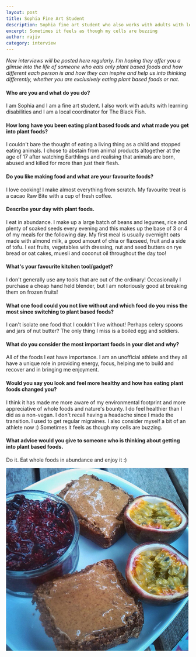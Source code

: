 ```yaml
---
layout: post
title: Sophia Fine Art Student
description: Sophia fine art student who also works with adults with learning disabilities
excerpt: Sometimes it feels as though my cells are buzzing
author: rajiv
category: interview
---
```

*New interviews will be posted here regularly. I'm hoping they offer you a glimse into the life of someone who eats only plant based foods and how different each person is and how they can inspire and help us into thinking differently, whether you are exclusively eating plant based foods or not.*

#### Who are you and what do you do?
I am Sophia and I am a fine art student. I also work with adults with learning disabilities and I am a local coordinator for The Black Fish.

#### How long have you been eating plant based foods and what made you get into plant foods?
I couldn't bare the thought of eating a living thing as a child and stopped eating animals. I chose to abstain from animal products altogether at the age of 17 after watching Earthlings and realising that animals are born, abused and killed for more than just their flesh.

#### Do you like making food and what are your favourite foods?
I love cooking! I make almost everything from scratch. My favourite treat is a cacao Raw Bite with a cup of fresh coffee.

#### Describe your day with plant foods.
I eat in abundance. I make up a large batch of beans and legumes, rice and plenty of soaked seeds every evening and this makes up the base of 3 or 4 of my meals for the following day. My first meal is usually overnight oats made with almond milk, a good amount of chia or flaxseed, fruit and a side of tofu. I eat fruits, vegetables with dressing, nut and seed butters on rye bread or oat cakes, muesli and coconut oil throughout the day too!

#### What's your favourite kitchen tool/gadget?
I don't generally use any tools that are out of the ordinary! Occasionally I purchase a cheap hand held blender, but I am notoriously good at breaking them on frozen fruits!

#### What one food could you not live without and which food do you miss the most since switching to plant based foods?
I can't isolate one food that I couldn't live without! Perhaps celery spoons and jars of nut butter? The only thing I miss is a boiled egg and soldiers.

#### What do you consider the most important foods in your diet and why?
All of the foods I eat have importance. I am an unofficial athlete and they all have a unique role in providing energy, focus, helping me to build and recover and in bringing me enjoyment.

#### Would you say you look and feel more healthy and how has eating plant foods changed you?
I think it has made me more aware of my environmental footprint and more appreciative of whole foods and nature's bounty. I do feel healthier than I did as a non-vegan. I don't recall having a headache since I made the transition. I used to get regular migraines. I also consider myself a bit of an athlete now :) Sometimes it feels as though my cells are buzzing.

#### What advice would you give to someone who is thinking about getting into plant based foods.
Do it. Eat whole foods in abundance and enjoy it :)

![chia berry jam pudding almond butter on toasted sprouted rye passion fruit](/img/sophia-food.jpg) 